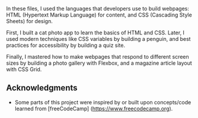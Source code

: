 In these files, I used the languages that developers use to build webpages: HTML (Hypertext Markup Language) for content, and CSS (Cascading Style Sheets) for design.

First, I built a cat photo app to learn the basics of HTML and CSS. Later, I used modern techniques like CSS variables by building a penguin, and best practices for accessibility by building a quiz site.

Finally, I mastered how to make webpages that respond to different screen sizes by building a photo gallery with Flexbox, and a magazine article layout with CSS Grid.

## Acknowledgments

- Some parts of this project were inspired by or built upon concepts/code learned from [freeCodeCamp] (https://www.freecodecamp.org).
